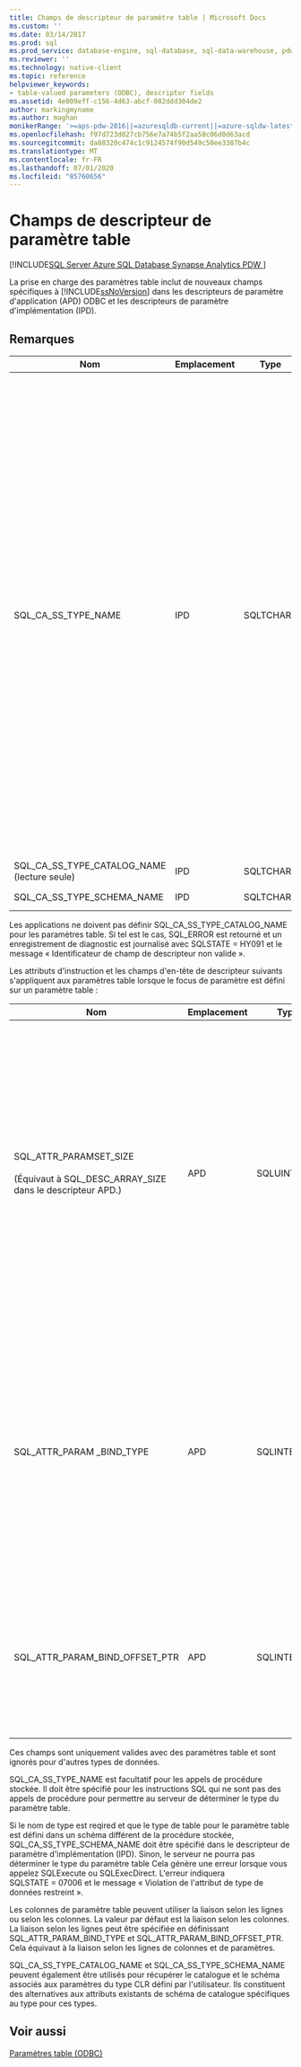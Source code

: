 ```yaml
---
title: Champs de descripteur de paramètre table | Microsoft Docs
ms.custom: ''
ms.date: 03/14/2017
ms.prod: sql
ms.prod_service: database-engine, sql-database, sql-data-warehouse, pdw
ms.reviewer: ''
ms.technology: native-client
ms.topic: reference
helpviewer_keywords:
- table-valued parameters (ODBC), descriptor fields
ms.assetid: 4e009eff-c156-4d63-abcf-082ddd304de2
author: markingmyname
ms.author: maghan
monikerRange: '>=aps-pdw-2016||=azuresqldb-current||=azure-sqldw-latest||>=sql-server-2016||=sqlallproducts-allversions||>=sql-server-linux-2017||=azuresqldb-mi-current'
ms.openlocfilehash: f97d723d027cb756e7a74b5f2aa58c06d0d63acd
ms.sourcegitcommit: da88320c474c1c9124574f90d549c50ee3387b4c
ms.translationtype: MT
ms.contentlocale: fr-FR
ms.lasthandoff: 07/01/2020
ms.locfileid: "85760656"
---
```

# <a name="table-valued-parameter-descriptor-fields"></a>Champs de descripteur de paramètre table
[!INCLUDE[SQL Server Azure SQL Database Synapse Analytics PDW ](../../includes/applies-to-version/sql-asdb-asdbmi-asdw-pdw.md)]

  La prise en charge des paramètres table inclut de nouveaux champs spécifiques à [!INCLUDE[ssNoVersion](../../includes/ssnoversion-md.md)] dans les descripteurs de paramètre d'application (APD) ODBC et les descripteurs de paramètre d'implémentation (IPD).  
  
## <a name="remarks"></a>Remarques  
  
|Nom|Emplacement|Type|Description|  
|----------|--------------|----------|-----------------|  
|SQL_CA_SS_TYPE_NAME|IPD|SQLTCHAR*|Nom du type de serveur du paramètre table.<br /><br /> Lorsqu’un nom de type de paramètre table est spécifié sur un appel à SQLBindParameter, il doit toujours être spécifié en tant que valeur Unicode, même dans les applications générées en tant qu’applications ANSI. La valeur utilisée pour le paramètre *StrLen_or_IndPtr* doit être SQL_NTS ou la longueur de chaîne du nom multipliée par sizeof (WCHAR).<br /><br /> Lorsqu’un nom de type de paramètre table est spécifié via SQLSetDescField, il peut être spécifié à l’aide d’un littéral qui est conforme à la façon dont l’application est générée. Le Gestionnaire de pilotes ODBC effectuera toute conversion Unicode requise.|  
|SQL_CA_SS_TYPE_CATALOG_NAME (lecture seule)|IPD|SQLTCHAR*|Catalogue où le type est défini.|  
|SQL_CA_SS_TYPE_SCHEMA_NAME|IPD|SQLTCHAR*|Schéma où le type est défini.|  
  
 Les applications ne doivent pas définir SQL_CA_SS_TYPE_CATALOG_NAME pour les paramètres table. Si tel est le cas, SQL_ERROR est retourné et un enregistrement de diagnostic est journalisé avec SQLSTATE = HY091 et le message « Identificateur de champ de descripteur non valide ».  
  
 Les attributs d'instruction et les champs d'en-tête de descripteur suivants s'appliquent aux paramètres table lorsque le focus de paramètre est défini sur un paramètre table :  
  
|Nom|Emplacement|Type|Description|  
|----------|--------------|----------|-----------------|  
|SQL_ATTR_PARAMSET_SIZE<br /><br /> (Équivaut à SQL_DESC_ARRAY_SIZE dans le descripteur APD.)|APD|SQLUINTEGER|Taille du tableau de mémoires tampon pour un paramètre table. Il s'agit du nombre maximal de lignes que les mémoires tampon peuvent prendre en charge ou de la taille des mémoires tampon dans les lignes ; la valeur du paramètre table peut elle-même avoir un nombre de lignes supérieur ou inférieur à la capacité des mémoires tampon. 1 constitue la valeur par défaut.<br /><br /> Remarque : si SQL_SOPT_SS_PARAM_FOCUS a la valeur par défaut 0, SQL_ATTR_PARAMSET_SIZE fait référence à l’instruction et spécifie le nombre de jeux de paramètres. Si SQL_SOPT_SS_PARAM_FOCUS est pour valeur l'ordinal d'un paramètre table, il fait référence au paramètre table et spécifie le nombre de lignes par jeu de paramètres pour le paramètre table.|  
|SQL_ATTR_PARAM _BIND_TYPE|APD|SQLINTEGER|La valeur par défaut est SQL_PARAM_BIND_BY_COLUMN.<br /><br /> Pour sélectionner la liaison selon les lignes, ce champ a pour valeur la longueur de la structure ou une instance d'une mémoire tampon qui sera liée à un jeu de lignes de paramètre table. Cette durée doit inclure l'espace pour toutes les colonnes dépendantes et tout remplissage de la structure ou de la mémoire tampon. Cela garantit que lorsque l'adresse d'une colonne dépendante est incrémentée de la longueur spécifiée, le résultat pointera vers le début de la même colonne dans la ligne suivante. Lorsque vous utilisez l’opérateur **sizeof** en C ANSI, ce comportement est garanti.|  
|SQL_ATTR_PARAM_BIND_OFFSET_PTR|APD|SQLINTEGER*|La valeur par défaut est un pointeur null.<br /><br /> Si ce champ n'est pas NULL, le pilote déréférence le pointeur, ajoute la valeur déréférencée à chacun des champs différés dans l'enregistrement de descripteur (SQL_DESC_DATA_PTR, SQL_DESC_INDICATOR_PTR et SQL_DESC_OCTET_LENGTH_PTR) et utilise les nouvelles valeurs de pointeur pour accéder aux valeurs de données.|  
  
 Ces champs sont uniquement valides avec des paramètres table et sont ignorés pour d'autres types de données.  
  
 SQL_CA_SS_TYPE_NAME est facultatif pour les appels de procédure stockée. Il doit être spécifié pour les instructions SQL qui ne sont pas des appels de procédure pour permettre au serveur de déterminer le type du paramètre table.  
  
 Si le nom de type est reqired et que le type de table pour le paramètre table est défini dans un schéma différent de la procédure stockée, SQL_CA_SS_TYPE_SCHEMA_NAME doit être spécifié dans le descripteur de paramètre d'implémentation (IPD). Sinon, le serveur ne pourra pas déterminer le type du paramètre table Cela génère une erreur lorsque vous appelez SQLExecute ou SQLExecDirect. L'erreur indiquera SQLSTATE = 07006 et le message « Violation de l'attribut de type de données restreint ».  
  
 Les colonnes de paramètre table peuvent utiliser la liaison selon les lignes ou selon les colonnes. La valeur par défaut est la liaison selon les colonnes. La liaison selon les lignes peut être spécifiée en définissant SQL_ATTR_PARAM_BIND_TYPE et SQL_ATTR_PARAM_BIND_OFFSET_PTR. Cela équivaut à la liaison selon les lignes de colonnes et de paramètres.  
  
 SQL_CA_SS_TYPE_CATALOG_NAME et SQL_CA_SS_TYPE_SCHEMA_NAME peuvent également être utilisés pour récupérer le catalogue et le schéma associés aux paramètres du type CLR défini par l'utilisateur. Ils constituent des alternatives aux attributs existants de schéma de catalogue spécifiques au type pour ces types.  
  
## <a name="see-also"></a>Voir aussi  
 [Paramètres table &#40;ODBC&#41;](../../relational-databases/native-client-odbc-table-valued-parameters/table-valued-parameters-odbc.md)  
  
  
